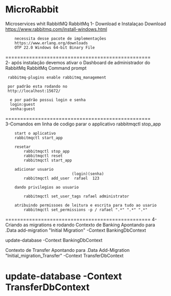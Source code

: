 # MicroRabbit
Microservices whit RabbitMQ
RabbitMq
	1- Download e Instalaçao
		Download
		https://www.rabbitmq.com/install-windows.html
		
		necessita desse pacote de implementações 
		https://www.erlang.org/downloads
		OTP 22.0 Windows 64-bit Binary File
=================================================		
  2- após instalação devemos ativar o Dashboard de administrador do RabbitMq
	 RabbitMq Command prompt
	 
	 rabbitmq-plugins enable rabbitmq_management
	 
	 por padrão esta rodando no 
	 http://localhost:15672/
	  
	  e por padrão possui login e senha 
	  login:guest
	  senha:guest
=================================================	  
	 3-Comandos em linha de codigo
		parar o applicativo
		rabbitmqctl stop_app
	 
		start o aplicativo
		rabbitmqctl start_app
		
		resetar
			rabbitmqctl stop_app
			rabbitmqctl reset
			rabbitmqctl start_app
			
		adicionar usuario
								 (login)(senha)
			rabbitmqctl add_user  rafael  123
		
		dando privilegios ao usuario
	
			rabbitmqctl set_user_tags rafael administrator
		
		atribuindo permissoes de leitura e escrita para tudo ao usario
			rabbitmqctl set_permissions -p / rafael ".*" ".*" ".*"
=================================================
4- Criando as migrations e rodando
Contexto de Banking
Apontando para .Data
add-migration "Initial Migration" -Context BankingDbContext	

update-database -Context BankingDbContext

Contexto de Transfer
Apontando para .Data
Add-Migration "Initial_migration_Transfer" -Context TransferDbContext

update-database -Context TransferDbContext
=================================================
